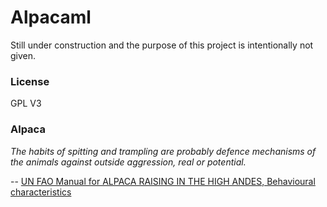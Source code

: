 Alpacaml
========
Still under construction and 
the purpose of this project is intentionally not given.

### License
GPL V3

### Alpaca
*The habits of spitting and trampling are probably defence mechanisms of the 
animals against outside aggression, real or potential.*

-- [UN FAO Manual for ALPACA RAISING IN THE HIGH ANDES, Behavioural characteristics](http://www.fao.org/docrep/004/x6500e/x6500e21.htm)